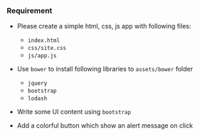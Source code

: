 ### Requirement
* Please create a simple html, css, js app with following files:
	* `index.html`
	* `css/site.css`
	* `js/app.js`

* Use `bower` to install following libraries to `assets/bower` folder
	* `jquery`
	* `bootstrap`
	* `lodash`

* Write some UI content using `bootstrap`
* Add a colorful button which show an alert message on click